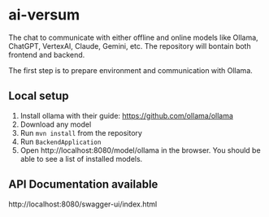 # ai-versum

The chat to communicate with either offline and online models like Ollama, ChatGPT, VertexAI, Claude, Gemini, etc.
The repository will bontain both frontend and backend. 

The first step is to prepare environment and communication with Ollama.

## Local setup
1. Install ollama with their guide: https://github.com/ollama/ollama
2. Download any model
3. Run `mvn install` from the repository
4. Run `BackendApplication`
5. Open http://localhost:8080/model/ollama in the browser. You should be able to see a list of installed models.

## API Documentation available
http://localhost:8080/swagger-ui/index.html
